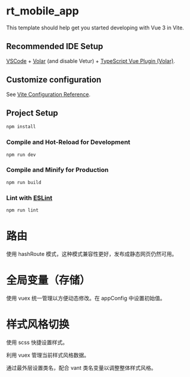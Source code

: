 # rt_mobile_app

This template should help get you started developing with Vue 3 in Vite.

## Recommended IDE Setup

[VSCode](https://code.visualstudio.com/) + [Volar](https://marketplace.visualstudio.com/items?itemName=Vue.volar) (and disable Vetur) + [TypeScript Vue Plugin (Volar)](https://marketplace.visualstudio.com/items?itemName=Vue.vscode-typescript-vue-plugin).

## Customize configuration

See [Vite Configuration Reference](https://vitejs.dev/config/).

## Project Setup

```sh
npm install
```

### Compile and Hot-Reload for Development

```sh
npm run dev
```

### Compile and Minify for Production

```sh
npm run build
```

### Lint with [ESLint](https://eslint.org/)

```sh
npm run lint
```



# 路由

使用 hashRoute 模式，这种模式兼容性更好，发布成静态网页仍然可用。

# 全局变量（存储）

使用 vuex 统一管理以方便动态修改。在 appConfig 中设置初始值。

# 样式风格切换

使用 scss 快捷设置样式。

利用 vuex 管理当前样式风格数据。

通过最外层设置类名，配合 vant 类名变量以调整整体样式风格。















